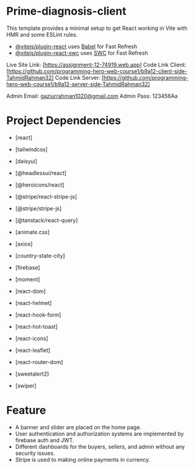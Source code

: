 # Prime-diagnosis-client

This template provides a minimal setup to get React working in Vite with HMR and some ESLint rules.

-  [@vitejs/plugin-react](https://github.com/vitejs/vite-plugin-react/blob/main/packages/plugin-react/README.md) uses [Babel](https://babeljs.io/) for Fast Refresh
-  [@vitejs/plugin-react-swc](https://github.com/vitejs/vite-plugin-react-swc) uses [SWC](https://swc.rs/) for Fast Refresh

Live Site Link: [https://assignment-12-74919.web.app]
Code Link Client: [https://github.com/programming-hero-web-course1/b9a12-client-side-TahmidRahman32]
Code Link Server: [https://github.com/programming-hero-web-course1/b9a12-server-side-TahmidRahman32]

Admin Email: gaziurrahman1020@gmail.com
Admin Pass: 123456Aa

# Project Dependencies
-  [react]
-  [tailwindcss]
-  [daisyui]
-  [@headlessui/react]
-  [@heroicons/react]
-  [@stripe/react-stripe-js]
-  [@stripe/stripe-js]
-  [@tanstack/react-query]
-  [animate.css]
-  [axios]
-  [country-state-city]
-  [firebase]
-  [moment]

-  [react-dom]
-  [react-helmet]
-  [react-hook-form]
-  [react-hot-toast]
-  [react-icons]
-  [react-leaflet]
-  [react-router-dom]
-  [sweetalert2]
-  [swiper]

# Feature
- A banner and slider are placed on the home page.
- User authentication and authorization systems are implemented by firebase auth and JWT.
- Different dashboards for the buyers, sellers, and admin without any security issues.
- Stripe is used to making online payments in currency.
